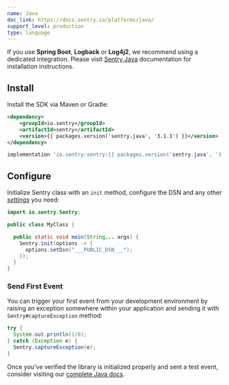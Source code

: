 ```yaml
---
name: Java
doc_link: https://docs.sentry.io/platforms/java/
support_level: production
type: language
---
```


<Alert level="info">
    If you use <strong>Spring Boot</strong>, <strong>Logback</strong> or <strong>Log4j2</strong>, we recommend using a dedicated integration. Please visit <a href="https://docs.sentry.io/platforms/java/">Sentry Java</a> documentation for installation instructions.
</Alert>

## Install

Install the SDK via Maven or Gradle:

```xml {tabTitle:Maven}
<dependency>
    <groupId>io.sentry</groupId>
    <artifactId>sentry</artifactId>
    <version>{{ packages.version('sentry.java', '3.1.1') }}</version>
</dependency>
```

```groovy {tabTitle:Gradle}
implementation 'io.sentry:sentry:{{ packages.version('sentry.java', '3.1.1') }}'
```

## Configure

Initialize Sentry class with an `init` method, configure the DSN and any other [_settings_](/platforms/java/configuration/#options) you need:

```java
import io.sentry.Sentry;

public class MyClass {

  public static void main(String... args) {
    Sentry.init(options -> {
      options.setDsn("___PUBLIC_DSN___");
    });
  }
}
```

### Send First Event

You can trigger your first event from your development environment by raising an exception somewhere within your application and sending it with `Sentry#captureException` method:

```java
try {
  System.out.println(1/0);
} catch (Exception e) {
  Sentry.captureException(e);
}
```

Once you've verified the library is initialized properly and sent a test event, consider visiting our [complete Java docs](https://docs.sentry.io/platforms/java/).
